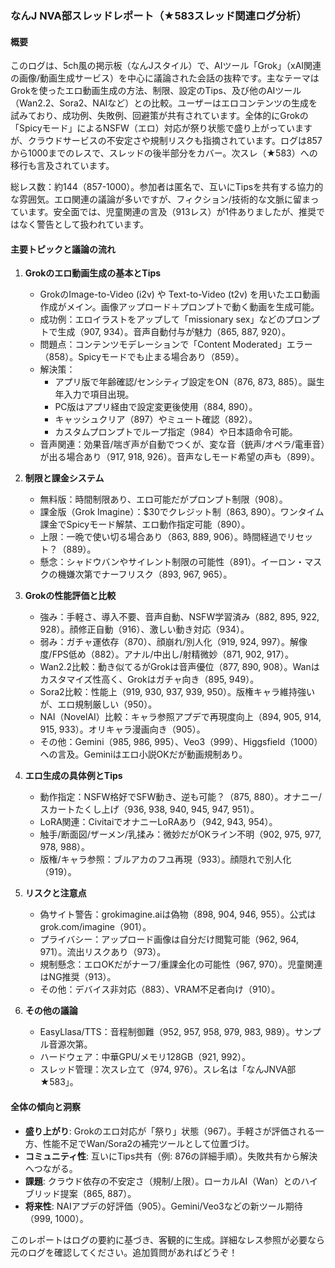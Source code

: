 ### なんJ NVA部スレッドレポート（★583スレッド関連ログ分析）

#### 概要
このログは、5ch風の掲示板（なんJスタイル）で、AIツール「Grok」（xAI関連の画像/動画生成サービス）を中心に議論された会話の抜粋です。主なテーマはGrokを使ったエロ動画生成の方法、制限、設定のTips、及び他のAIツール（Wan2.2、Sora2、NAIなど）との比較。ユーザーはエロコンテンツの生成を試みており、成功例、失敗例、回避策が共有されています。全体的にGrokの「Spicyモード」によるNSFW（エロ）対応が祭り状態で盛り上がっていますが、クラウドサービスの不安定さや規制リスクも指摘されています。ログは857から1000までのレスで、スレッドの後半部分をカバー。次スレ（★583）への移行も言及されています。

総レス数：約144（857-1000）。参加者は匿名で、互いにTipsを共有する協力的な雰囲気。エロ関連の議論が多いですが、フィクション/技術的な文脈に留まっています。安全面では、児童関連の言及（913レス）が1件ありましたが、推奨ではなく警告として扱われています。

#### 主要トピックと議論の流れ
1. **Grokのエロ動画生成の基本とTips**
   - GrokのImage-to-Video (i2v) や Text-to-Video (t2v) を用いたエロ動画作成がメイン。画像アップロード＋プロンプトで動く動画を生成可能。
   - 成功例：エロイラストをアップして「missionary sex」などのプロンプトで生成（907, 934）。音声自動付与が魅力（865, 887, 920）。
   - 問題点：コンテンツモデレーションで「Content Moderated」エラー（858）。Spicyモードでも止まる場合あり（859）。
   - 解決策：
     - アプリ版で年齢確認/センシティブ設定をON（876, 873, 885）。誕生年入力で項目出現。
     - PC版はアプリ経由で設定変更後使用（884, 890）。
     - キャッシュクリア（897）やミュート確認（892）。
     - カスタムプロンプトでループ指定（984）や日本語命令可能。
   - 音声関連：効果音/喘ぎ声が自動でつくが、変な音（銃声/オペラ/電車音）が出る場合あり（917, 918, 926）。音声なしモード希望の声も（899）。

2. **制限と課金システム**
   - 無料版：時間制限あり、エロ可能だがプロンプト制限（908）。
   - 課金版（Grok Imagine）：$30でクレジット制（863, 890）。ワンタイム課金でSpicyモード解禁、エロ動作指定可能（890）。
   - 上限：一晩で使い切る場合あり（863, 889, 906）。時間経過でリセット？（889）。
   - 懸念：シャドウバンやサイレント制限の可能性（891）。イーロン・マスクの機嫌次第でナーフリスク（893, 967, 965）。

3. **Grokの性能評価と比較**
   - 強み：手軽さ、導入不要、音声自動、NSFW学習済み（882, 895, 922, 928）。顔修正自動（916）、激しい動き対応（934）。
   - 弱み：ガチャ運依存（870）、顔崩れ/別人化（919, 924, 997）。解像度/FPS低め（882）。アナル/中出し/射精微妙（871, 902, 917）。
   - Wan2.2比較：動き似てるがGrokは音声優位（877, 890, 908）。Wanはカスタマイズ性高く、Grokはガチャ向き（895, 949）。
   - Sora2比較：性能上（919, 930, 937, 939, 950）。版権キャラ維持強いが、エロ規制厳しい（950）。
   - NAI（NovelAI）比較：キャラ参照アプデで再現度向上（894, 905, 914, 915, 933）。オリキャラ漫画向き（905）。
   - その他：Gemini（985, 986, 995）、Veo3（999）、Higgsfield（1000）への言及。Geminiはエロ小説OKだが動画規制あり。

4. **エロ生成の具体例とTips**
   - 動作指定：NSFW格好でSFW動き、逆も可能？（875, 880）。オナニー/スカートたくし上げ（936, 938, 940, 945, 947, 951）。
   - LoRA関連：CivitaiでオナニーLoRAあり（942, 943, 954）。
   - 触手/断面図/ザーメン/乳揉み：微妙だがOKライン不明（902, 975, 977, 978, 988）。
   - 版権/キャラ参照：ブルアカのフユ再現（933）。顔隠れで別人化（919）。

5. **リスクと注意点**
   - 偽サイト警告：grokimagine.aiは偽物（898, 904, 946, 955）。公式はgrok.com/imagine（901）。
   - プライバシー：アップロード画像は自分だけ閲覧可能（962, 964, 971）。流出リスクあり（973）。
   - 規制懸念：エロOKだがナーフ/重課金化の可能性（967, 970）。児童関連はNG推奨（913）。
   - その他：デバイス非対応（883）、VRAM不足者向け（910）。

6. **その他の議論**
   - EasyLlasa/TTS：音程制御難（952, 957, 958, 979, 983, 989）。サンプル音源次第。
   - ハードウェア：中華GPU/メモリ128GB（921, 992）。
   - スレッド管理：次スレ立て（974, 976）。スレ名は「なんJNVA部★583」。

#### 全体の傾向と洞察
- **盛り上がり**: Grokのエロ対応が「祭り」状態（967）。手軽さが評価される一方、性能不足でWan/Sora2の補完ツールとして位置づけ。
- **コミュニティ性**: 互いにTips共有（例: 876の詳細手順）。失敗共有から解決へつながる。
- **課題**: クラウド依存の不安定さ（規制/上限）。ローカルAI（Wan）とのハイブリッド提案（865, 887）。
- **将来性**: NAIアプデの好評価（905）。Gemini/Veo3などの新ツール期待（999, 1000）。

このレポートはログの要約に基づき、客観的に生成。詳細なレス参照が必要なら元のログを確認してください。追加質問があればどうぞ！